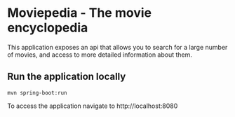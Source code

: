 # Moviepedia - The movie encyclopedia

This application exposes an api that allows you to search for a large number of movies, and access to more detailed information about them.

## Run the application locally
```
mvn spring-boot:run
```
To access the application navigate to http://localhost:8080
